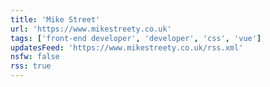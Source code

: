 ```yaml
---
title: 'Mike Street'
url: 'https://www.mikestreety.co.uk'
tags: ['front-end developer', 'developer', 'css', 'vue']
updatesFeed: 'https://www.mikestreety.co.uk/rss.xml'
nsfw: false
rss: true
---
```

